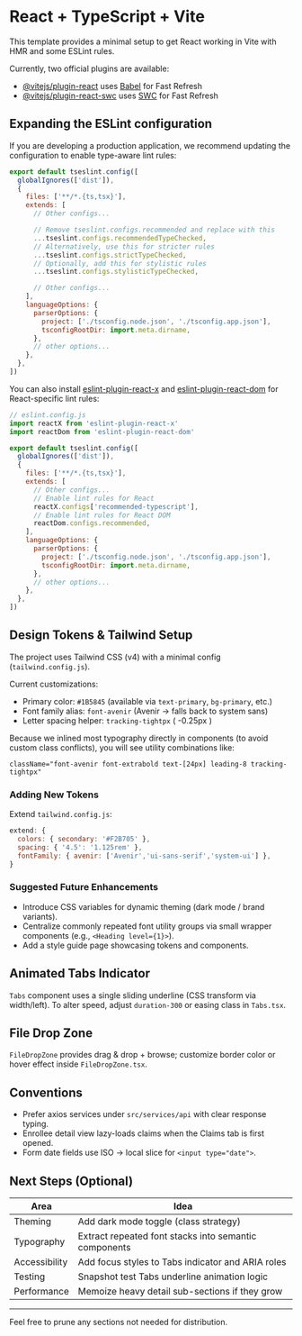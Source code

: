 # React + TypeScript + Vite

This template provides a minimal setup to get React working in Vite with HMR and some ESLint rules.

Currently, two official plugins are available:

- [@vitejs/plugin-react](https://github.com/vitejs/vite-plugin-react/blob/main/packages/plugin-react) uses [Babel](https://babeljs.io/) for Fast Refresh
- [@vitejs/plugin-react-swc](https://github.com/vitejs/vite-plugin-react/blob/main/packages/plugin-react-swc) uses [SWC](https://swc.rs/) for Fast Refresh

## Expanding the ESLint configuration

If you are developing a production application, we recommend updating the configuration to enable type-aware lint rules:

```js
export default tseslint.config([
  globalIgnores(['dist']),
  {
    files: ['**/*.{ts,tsx}'],
    extends: [
      // Other configs...

      // Remove tseslint.configs.recommended and replace with this
      ...tseslint.configs.recommendedTypeChecked,
      // Alternatively, use this for stricter rules
      ...tseslint.configs.strictTypeChecked,
      // Optionally, add this for stylistic rules
      ...tseslint.configs.stylisticTypeChecked,

      // Other configs...
    ],
    languageOptions: {
      parserOptions: {
        project: ['./tsconfig.node.json', './tsconfig.app.json'],
        tsconfigRootDir: import.meta.dirname,
      },
      // other options...
    },
  },
])
```

You can also install [eslint-plugin-react-x](https://github.com/Rel1cx/eslint-react/tree/main/packages/plugins/eslint-plugin-react-x) and [eslint-plugin-react-dom](https://github.com/Rel1cx/eslint-react/tree/main/packages/plugins/eslint-plugin-react-dom) for React-specific lint rules:

```js
// eslint.config.js
import reactX from 'eslint-plugin-react-x'
import reactDom from 'eslint-plugin-react-dom'

export default tseslint.config([
  globalIgnores(['dist']),
  {
    files: ['**/*.{ts,tsx}'],
    extends: [
      // Other configs...
      // Enable lint rules for React
      reactX.configs['recommended-typescript'],
      // Enable lint rules for React DOM
      reactDom.configs.recommended,
    ],
    languageOptions: {
      parserOptions: {
        project: ['./tsconfig.node.json', './tsconfig.app.json'],
        tsconfigRootDir: import.meta.dirname,
      },
      // other options...
    },
  },
])
```

## Design Tokens & Tailwind Setup

The project uses Tailwind CSS (v4) with a minimal config (`tailwind.config.js`).

Current customizations:

- Primary color: `#1B5845` (available via `text-primary`, `bg-primary`, etc.)
- Font family alias: `font-avenir` (Avenir → falls back to system sans)
- Letter spacing helper: `tracking-tightpx` ( -0.25px )

Because we inlined most typography directly in components (to avoid custom class conflicts), you will see utility combinations like:

```
className="font-avenir font-extrabold text-[24px] leading-8 tracking-tightpx"
```

### Adding New Tokens

Extend `tailwind.config.js`:

```js
extend: {
  colors: { secondary: '#F2B705' },
  spacing: { '4.5': '1.125rem' },
  fontFamily: { avenir: ['Avenir','ui-sans-serif','system-ui'] },
}
```

### Suggested Future Enhancements

- Introduce CSS variables for dynamic theming (dark mode / brand variants).
- Centralize commonly repeated font utility groups via small wrapper components (e.g., `<Heading level={1}>`).
- Add a style guide page showcasing tokens and components.

## Animated Tabs Indicator

`Tabs` component uses a single sliding underline (CSS transform via width/left). To alter speed, adjust `duration-300` or easing class in `Tabs.tsx`.

## File Drop Zone

`FileDropZone` provides drag & drop + browse; customize border color or hover effect inside `FileDropZone.tsx`.

## Conventions

- Prefer axios services under `src/services/api` with clear response typing.
- Enrollee detail view lazy-loads claims when the Claims tab is first opened.
- Form date fields use ISO -> local slice for `<input type="date">`.

## Next Steps (Optional)

| Area | Idea |
|------|------|
| Theming | Add dark mode toggle (class strategy) |
| Typography | Extract repeated font stacks into semantic components |
| Accessibility | Add focus styles to Tabs indicator and ARIA roles |
| Testing | Snapshot test Tabs underline animation logic |
| Performance | Memoize heavy detail sub-sections if they grow |

---

Feel free to prune any sections not needed for distribution.
